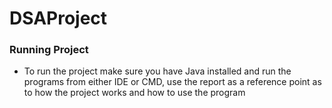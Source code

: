 # DSAProject
<h3> Running Project </h3>

- To run the project make sure you have Java installed and run the programs from either IDE or CMD, use the report as a reference point as to how the project works and how to use the program

